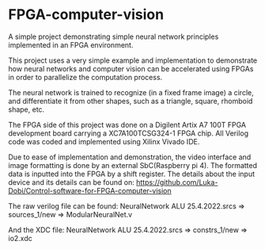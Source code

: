 # FPGA-computer-vision
A simple project demonstrating simple neural network principles implemented in an FPGA environment.

This project uses a very simple example and implementation to demonstrate how neural networks and computer vision can be accelerated using FPGAs in order to parallelize the computation process.

The neural network is trained to recognize (in a fixed frame image) a circle, and differentiate it from other shapes, such as a triangle, square, rhomboid shape, etc.

The FPGA side of this project was done on a Digilent Artix A7 100T FPGA development board carrying a XC7A100TCSG324-1 FPGA chip.
All Verilog code was coded and implemented using Xilinx Vivado IDE.

Due to ease of implementation and demonstration, the video interface and image formatting is done by an external SbC(Raspberry pi 4). The formatted data is inputted into the FPGA by a shift register. 
The details about the input device and its details can be found on: https://github.com/Luka-Dobi/Control-software-for-FPGA-computer-vision
  
The raw verilog file can be found: NeuralNetwork ALU 25.4.2022.srcs => sources_1/new => ModularNeuralNet.v
  
And the XDC file: NeuralNetwork ALU 25.4.2022.srcs => constrs_1/new => io2.xdc 
  
  
